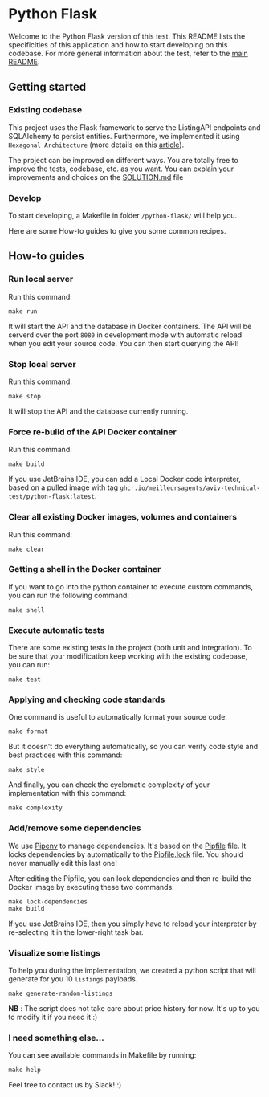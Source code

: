 # Python Flask

Welcome to the Python Flask version of this test. This README lists the specificities of this application
and how to start developing on this codebase. For more general information about the test, refer to the [main README](../README.md).

## Getting started

### Existing codebase

This project uses the Flask framework to serve the ListingAPI endpoints and SQLAlchemy to persist entities.
Furthermore, we implemented it using `Hexagonal Architecture` (more details on this [article](https://alexgrover.me/posts/python-hexagonal-architecture)).

The project can be improved on different ways. You are totally free to improve the tests, codebase, etc. as you want.
You can explain your improvements and choices on the [SOLUTION.md](../SOLUTION.md) file 

### Develop

To start developing, a Makefile in folder `/python-flask/` will help you.

Here are some How-to guides to give you some common recipes.

## How-to guides

### Run local server

Run this command:

```shell
make run
```

It will start the API and the database in Docker containers.
The API will be serverd over the port `8080` in development mode with automatic reload when you edit your source code.
You can then start querying the API!

### Stop local server

Run this command:

```shell
make stop
```

It will stop the API and the database currently running.

### Force re-build of the API Docker container

Run this command:

```shell
make build
```

If you use JetBrains IDE, you can add a Local Docker code interpreter, based on a pulled image with tag `ghcr.io/meilleursagents/aviv-technical-test/python-flask:latest`.

### Clear all existing Docker images, volumes and containers

Run this command:

```shell
make clear
```


### Getting a shell in the Docker container 

If you want to go into the python container to execute custom commands, you can run the following command:

```shell
make shell
```

### Execute automatic tests

There are some existing tests in the project (both unit and integration).
To be sure that your modification keep working with the existing codebase, you can run:

```shell
make test
```

### Applying and checking code standards

One command is useful to automatically format your source code:

```shell
make format
```

But it doesn't do everything automatically, so you can verify code style and best practices with this command:

```shell
make style
```

And finally, you can check the cyclomatic complexity of your implementation with this command:

```shell
make complexity
```

### Add/remove some dependencies

We use [Pipenv](https://pipenv.pypa.io/en/latest/index.html) to manage dependencies.
It's based on the [Pipfile](/Pipfile) file.
It locks dependencies by automatically to the [Pipfile.lock](/Pipfile.lock) file.
You should never manually edit this last one!

After editing the Pipfile, you can lock dependencies and then re-build the Docker image by executing these two commands:
```shell
make lock-dependencies
make build
```

If you use JetBrains IDE, then you simply have to reload your interpreter by re-selecting it in the lower-right task bar.

### Visualize some listings

To help you during the implementation, we created a python script that will generate for you 10 `listings` payloads.
```shell
make generate-random-listings
```

**NB** : The script does not take care about price history for now. It's up to you to modify it if you need it :)


### I need something else...

You can see available commands in Makefile by running:
```shell
make help
```

Feel free to contact us by Slack! :)
